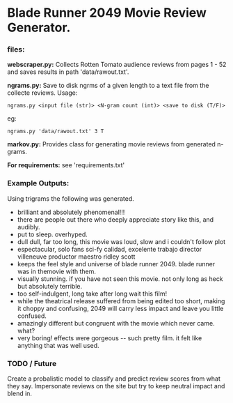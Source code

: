 # Blade Runner 2049 Movie Review Generator.

### files:

**webscraper.py:**
Collects Rotten Tomato audience reviews from pages 1 - 52 and saves results in path 'data/rawout.txt'.

**ngrams.py:** Save to disk ngrms of a given length to a text file from the collecte reviews. Usage:

	ngrams.py <input file (str)> <N-gram count (int)> <save to disk (T/F)>
eg:

	ngrams.py 'data/rawout.txt' 3 T

**markov.py:** Provides class for generating movie reviews from generated n-grams.

**For requirements:** see 'requirements.txt'

### Example Outputs:

Using trigrams the following was generated.

* brilliant and absolutely phenomenal!!!
* there are people out there who deeply appreciate story like this, and audibly.
* put to sleep. overhyped.
* dull dull, far too long, this movie was loud, slow and i couldn't follow plot
* espectacular, solo fans sci-fy calidad, excelente trabajo director villeneuve productor maestro ridley scott
* keeps the feel style and universe of blade runner 2049. blade runner was in themovie with them.
* visually stunning. if you have not seen this movie. not only long as heck but absolutely terrible.
* too self-indulgent, long take after long wait this film!
* while the theatrical release suffered from being edited too short, making it choppy and confusing, 2049 will carry less impact and leave you little confused.
* amazingly different but congruent with the movie which never came. what?
* very boring! effects were gorgeous -- such pretty film. it felt like anything that was well used.


### TODO / Future

Create a probalistic model to classify and predict review scores from what they say. Impersonate reviews on the site but try to keep neutral impact and blend in.